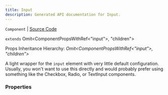 ```yaml
---
title: Input
description: Generated API documentation for Input.
---
```


`Component` | [Source Code](https://github.com/mrCamelCode/jtjs-react/blob/0e141e63e22c212c71ce52ba40f0472cc9028516/lib/components/input/base/Input.tsx#L11)

`extends` Omit<ComponentPropsWithRef<"input">, "children">

Props Inheritance Hierarchy: _Omit<ComponentPropsWithRef<"input">, "children">_

A light wrapper for the `input` element with very little default configuration.
Usually, you won't want to use this directly and would probably prefer using
something like the Checkbox, Radio, or TextInput components.

### Properties
